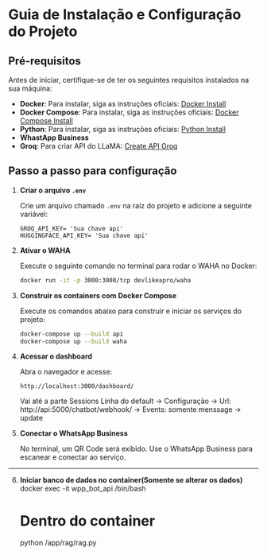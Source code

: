 # Guia de Instalação e Configuração do Projeto

## Pré-requisitos
Antes de iniciar, certifique-se de ter os seguintes requisitos instalados na sua máquina:

- **Docker**: Para instalar, siga as instruções oficiais: [Docker Install](https://docs.docker.com/get-docker/)
- **Docker Compose**: Para instalar, siga as instruções oficiais: [Docker Compose Install](https://docs.docker.com/compose/install/)
- **Python**: Para instalar, siga as instruções oficiais: [Python Install](https://www.python.org/downloads/)
- **WhastApp Business**
- **Groq**: Para criar API do LLaMA: [Create API Groq](https://console.groq.com/playground)

## Passo a passo para configuração

1. **Criar o arquivo `.env`**
   
   Crie um arquivo chamado `.env` na raiz do projeto e adicione a seguinte variável:
   
   ```env
   GROQ_API_KEY= 'Sua chave api'
   HUGGINGFACE_API_KEY= 'Sua chave api'
   ```

2. **Ativar o WAHA**
   
   Execute o seguinte comando no terminal para rodar o WAHA no Docker:
   
   ```sh
   docker run -it -p 3000:3000/tcp devlikeapro/waha
   ```

3. **Construir os containers com Docker Compose**
   
   Execute os comandos abaixo para construir e iniciar os serviços do projeto:
   
   ```sh
   docker-compose up --build api
   docker-compose up --build waha
   ```

4. **Acessar o dashboard**
   
   Abra o navegador e acesse:
   
   ```
   http://localhost:3000/dashboard/
   ```
   Vai até a parte Sessions
   Linha do default -> Configuração -> Url: http://api:5000/chatbot/webhook/ -> Events: somente menssage -> update


5. **Conectar o WhatsApp Business**
   
   No terminal, um QR Code será exibido. Use o WhatsApp Business para escanear e conectar ao serviço.

---
6. **Iniciar banco de dados no container(Somente se alterar os dados)**
   docker exec -it wpp_bot_api /bin/bash

   # Dentro do container
   python /app/rag/rag.py